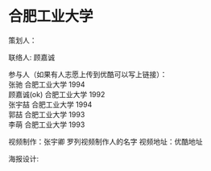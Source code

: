 # 合肥工业大学

策划人： 

联络人:  顾嘉诚  

参与人（如果有人志愿上传到优酷可以写上链接）：    
张驰 合肥工业大学 1994  
顾嘉诚(ok) 合肥工业大学 1992  
张宇喆 合肥工业大学 1994  
郭喆 合肥工业大学 1993  
李萌 合肥工业大学 1993  

视频制作：张宇卿  罗列视频制作人的名字
视频地址：优酷地址   

海报设计: 




